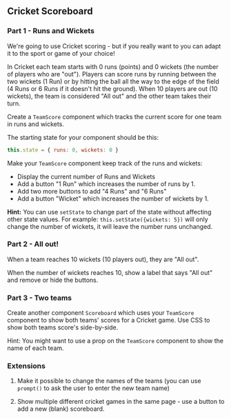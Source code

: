 ## Cricket Scoreboard

### Part 1 - Runs and Wickets

We're going to use Cricket scoring - but if you really want to you can adapt it to the sport or game of your choice!

In Cricket each team starts with 0 runs (points) and 0 wickets (the number of players who are "out").
Players can score runs by running between the two wickets (1 Run) or by hitting the ball all the way
to the edge of the field (4 Runs or 6 Runs if it doesn't hit the ground).
When 10 players are out (10 wickets), the team is considered "All out" and the other team takes their turn.

Create a `TeamScore` component which tracks the current score for one team in runs and wickets.

The starting state for your component should be this:

```js
this.state = { runs: 0, wickets: 0 }
```

Make your `TeamScore` component keep track of the runs and wickets:

- Display the current number of Runs and Wickets
- Add a button "1 Run" which increases the number of runs by 1.
- Add two more buttons to add "4 Runs" and "6 Runs"
- Add a button "Wicket" which increases the number of wickets by 1.

**Hint:** You can use `setState` to change part of the state without affecting other state values. For example: `this.setState({wickets: 5})` will only change the number of wickets, it will leave the number runs unchanged.

### Part 2 - All out!

When a team reaches 10 wickets (10 players out), they are "All out".

When the number of wickets reaches 10, show a label that says "All out" and remove or hide the buttons.

### Part 3 - Two teams

Create another component `Scoreboard` which uses your `TeamScore` component to show both teams' scores for a Cricket game.
Use CSS to show both teams score's side-by-side.

Hint: You might want to use a prop on the `TeamScore` component to show the name of each team.

### Extensions

1. Make it possible to change the names of the teams (you can use `prompt()` to ask the user to enter the new team name)

2. Show multiple different cricket games in the same page - use a button to add a new (blank) scoreboard.
